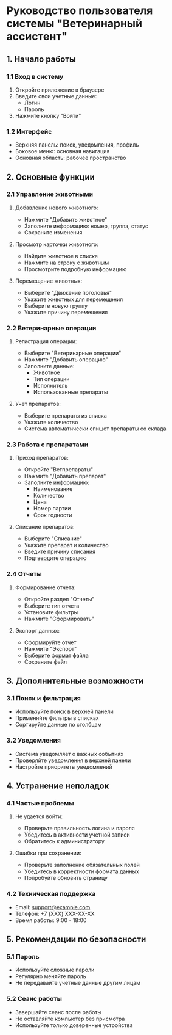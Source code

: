 # Руководство пользователя системы "Ветеринарный ассистент"

## 1. Начало работы

### 1.1 Вход в систему
1. Откройте приложение в браузере
2. Введите свои учетные данные:
   - Логин
   - Пароль
3. Нажмите кнопку "Войти"

### 1.2 Интерфейс
- Верхняя панель: поиск, уведомления, профиль
- Боковое меню: основная навигация
- Основная область: рабочее пространство

## 2. Основные функции

### 2.1 Управление животными
1. Добавление нового животного:
   - Нажмите "Добавить животное"
   - Заполните информацию: номер, группа, статус
   - Сохраните изменения

2. Просмотр карточки животного:
   - Найдите животное в списке
   - Нажмите на строку с животным
   - Просмотрите подробную информацию

3. Перемещение животных:
   - Выберите "Движение поголовья"
   - Укажите животных для перемещения
   - Выберите новую группу
   - Укажите причину перемещения

### 2.2 Ветеринарные операции
1. Регистрация операции:
   - Выберите "Ветеринарные операции"
   - Нажмите "Добавить операцию"
   - Заполните данные:
     * Животное
     * Тип операции
     * Исполнитель
     * Использованные препараты

2. Учет препаратов:
   - Выберите препараты из списка
   - Укажите количество
   - Система автоматически спишет препараты со склада

### 2.3 Работа с препаратами
1. Приход препаратов:
   - Откройте "Ветпрепараты"
   - Нажмите "Добавить препарат"
   - Заполните информацию:
     * Наименование
     * Количество
     * Цена
     * Номер партии
     * Срок годности

2. Списание препаратов:
   - Выберите "Списание"
   - Укажите препарат и количество
   - Введите причину списания
   - Подтвердите операцию

### 2.4 Отчеты
1. Формирование отчета:
   - Откройте раздел "Отчеты"
   - Выберите тип отчета
   - Установите фильтры
   - Нажмите "Сформировать"

2. Экспорт данных:
   - Сформируйте отчет
   - Нажмите "Экспорт"
   - Выберите формат файла
   - Сохраните файл

## 3. Дополнительные возможности

### 3.1 Поиск и фильтрация
- Используйте поиск в верхней панели
- Применяйте фильтры в списках
- Сортируйте данные по столбцам

### 3.2 Уведомления
- Система уведомляет о важных событиях
- Проверяйте уведомления в верхней панели
- Настройте приоритеты уведомлений

## 4. Устранение неполадок

### 4.1 Частые проблемы
1. Не удается войти:
   - Проверьте правильность логина и пароля
   - Убедитесь в активности учетной записи
   - Обратитесь к администратору

2. Ошибки при сохранении:
   - Проверьте заполнение обязательных полей
   - Убедитесь в корректности формата данных
   - Попробуйте обновить страницу

### 4.2 Техническая поддержка
- Email: support@example.com
- Телефон: +7 (XXX) XXX-XX-XX
- Время работы: 9:00 - 18:00

## 5. Рекомендации по безопасности

### 5.1 Пароль
- Используйте сложные пароли
- Регулярно меняйте пароль
- Не передавайте учетные данные другим лицам

### 5.2 Сеанс работы
- Завершайте сеанс после работы
- Не оставляйте компьютер без присмотра
- Используйте только доверенные устройства
